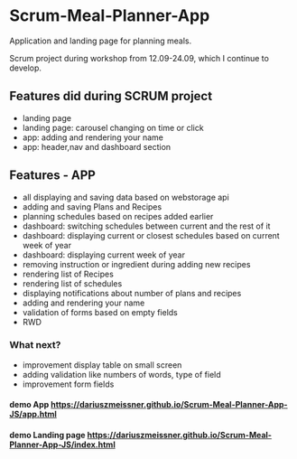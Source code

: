 # Scrum-Meal-Planner-App
Application and landing page for planning meals.

Scrum project during workshop from 12.09-24.09, which I continue to develop.

## Features did during SCRUM project
- landing page
- landing page: carousel changing on time or click
- app: adding and rendering your name
- app: header,nav and dashboard section 

## Features - APP
- all displaying and saving data based on webstorage api
- adding and saving Plans and Recipes
- planning schedules based on recipes added earlier
- dashboard: switching schedules between current and the rest of it
- dashboard: displaying current or closest schedules based on current week of year
- dashboard: displaying current week of year
- removing instruction or ingredient during adding new recipes
- rendering list of Recipes
- rendering list of schedules
- displaying notifications about number of plans and recipes
- adding and rendering your name
- validation of forms based on empty fields
- RWD 


### What next?
- improvement display table on small screen
- adding validation like numbers of words, type of field
- improvement form fields

#### demo App https://dariuszmeissner.github.io/Scrum-Meal-Planner-App-JS/app.html
#### demo Landing page https://dariuszmeissner.github.io/Scrum-Meal-Planner-App-JS/index.html




